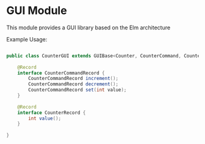 # GUI Module

This module provides a GUI library based on the Elm architecture

Example Usage:

```java

public class CounterGUI extends GUIBase<Counter, CounterCommand, CounterGUI>{
    
    @Record
    interface CounterCommandRecord {
        CounterCommandRecord increment();
        CounterCommandRecord decrement();
        CounterCommandRecord set(int value);
    }
    
    @Record
    interface CounterRecord {
        int value();
    }
    
}

```